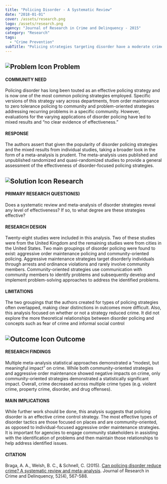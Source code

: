 ```yaml
---
title: "Policing Disorder - A Systematic Review"
date: "2018-01-01"
cover: /assets/research.png
logo: /assets/research.png
agency: "Journal of Research in Crime and Delinquency - 2015"
category: "Research"
tags:
  - "Crime Prevention"
subTitle: "Policing strategies targeting disorder have a moderate crime reduction effect."
---
```


## ![Problem Icon](https://github.com/google/material-design-icons/raw/master/alert/1x_web/ic_error_outline_black_48dp.png "Problem") Problem

#### COMMUNITY NEED

Policing disorder has long been touted as an effective policing strategy and is now one of the most common policing strategies employed. Specific versions of this strategy vary across departments, from order maintenance to zero tolerance policing to community and problem-oriented strategies addressing recurring problems in a specific community. However, evaluations for the varying applications of disorder policing have led to mixed results and “no clear evidence of effectiveness.” 

#### RESPONSE

The authors assert that given the popularity of disorder policing strategies and the mixed results from individual studies, taking a broader look in the form of a meta-analysis is prudent. The meta-analysis uses published and unpublished randomized and quasi-randomized studies to provide a general assessment of the effectiveness of disorder-focused policing strategies.

## ![Solution Icon](https://github.com/google/material-design-icons/raw/master/action/1x_web/ic_lightbulb_outline_black_48dp.png "Solution") Research

#### PRIMARY RESEARCH QUESTION(S)

Does a systematic review and meta-analysis of disorder strategies reveal any level of effectiveness? If so, to what degree are these strategies effective?

#### RESEARCH DESIGN

Twenty-eight studies were included in this analysis. Two of these studies were from the United Kingdom and the remaining studies were from cities in the United States. Two main groupings of disorder policing were found to exist: aggressive order maintenance policing and community-oriented policing. Aggressive maintenance strategies target disorderly individuals through arrests and ordinance violations and rarely involve community members. Community-oriented strategies use communication with community members to identify problems and subsequently develop and implement problem-solving approaches to address the identified problems.  

#### LIMITATIONS

The two groupings that the authors created for types of policing strategies often overlapped, making clear distinctions in outcomes more difficult. Also, this analysis focused on whether or not a strategy reduced crime. It did not explore the more theoretical relationships between disorder policing and concepts such as fear of crime and informal social control

## ![Outcome Icon](https://github.com/google/material-design-icons/raw/master/action/1x_web/ic_view_list_black_48dp.png "Outcome") Outcome

#### RESEARCH FINDINGS

Multiple meta-analysis statistical approaches demonstrated a “modest, but meaningful impact” on crime. While both community-oriented strategies and aggressive order maintenance showed negative impacts on crime, only community-oriented strategies demonstrated a statistically significant impact. Overall, crime decreased across multiple crime types (e.g. violent crime, property crime, disorder, and drug offenses).  

#### MAIN IMPLICATIONS

While further work should be done, this analysis suggests that policing disorder is an effective crime control strategy. The most effective types of disorder tactics are those focused on places and are community-oriented, as opposed to individual-focused aggressive order maintenance strategies. It is important for agencies to engage community stakeholders in assisting with the identification of problems and then maintain those relationships to help address identified issues. 

#### CITATION

Braga, A. A., Welsh, B. C., & Schnell, C. (2015). [Can policing disorder reduce crime? A systematic review and meta-analysis](http://petermoskos.com/files/BW/Braga_2015_policing_disorder_reduces_crime.pdf). Journal of Research in Crime and Delinquency, 52(4), 567-588.
